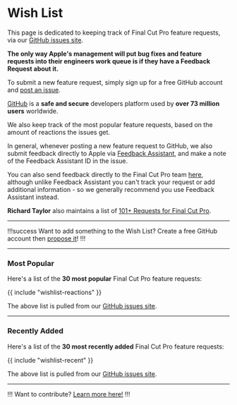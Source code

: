 # Wish List

This page is dedicated to keeping track of Final Cut Pro feature requests, via our [GitHub issues site](https://github.com/CommandPost/FCPCafe/issues).

**The only way Apple's management will put bug fixes and feature requests into their engineers work queue is if they have a Feedback Request about it.**

To submit a new feature request, simply sign up for a free GitHub account and [post an issue](https://github.com/CommandPost/FCPCafe/issues/new?assignees=&labels=&projects=&template=feature-request.md&title=).

[GitHub](https://github.com) is a **safe and secure** developers platform used by **over 73 million users** worldwide.

We also keep track of the most popular feature requests, based on the amount of reactions the issues get.

In general, whenever posting a new feature request to GitHub, we also submit feedback directly to Apple via [Feedback Assistant](https://feedbackassistant.apple.com), and make a note of the Feedback Assistant ID in the issue.

You can also send feedback directly to the Final Cut Pro team [here](https://www.apple.com/feedback/finalcutpro/), although unlike Feedback Assistant you can't track your request or add additional information - so we generally recommend you use Feedback Assistant instead.

**Richard Taylor** also maintains a list of [101+ Requests for Final Cut Pro](https://fcpx.tv/top.html).

---

!!!success Want to add something to the Wish List?
Create a free GitHub account then [propose it](https://github.com/CommandPost/FCPCafe/issues/new?assignees=&labels=&projects=&template=feature-request.md&title=)!
!!!

---

### Most Popular

Here's a list of the **30 most popular** Final Cut Pro feature requests:

{{ include "wishlist-reactions" }}

The above list is pulled from our [GitHub issues site](https://github.com/CommandPost/FCPCafe/issues).

---

### Recently Added

Here's a list of the **30 most recently added** Final Cut Pro feature requests:

{{ include "wishlist-recent" }}

The above list is pulled from our [GitHub issues site](https://github.com/CommandPost/FCPCafe/issues).

---

!!!
Want to contribute? [Learn more here!](/contribute/)
!!!